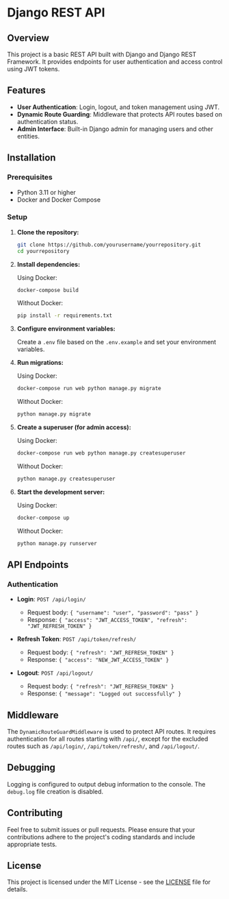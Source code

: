 # Django REST API

## Overview

This project is a basic REST API built with Django and Django REST Framework. It provides endpoints for user authentication and access control using JWT tokens.

## Features

- **User Authentication**: Login, logout, and token management using JWT.
- **Dynamic Route Guarding**: Middleware that protects API routes based on authentication status.
- **Admin Interface**: Built-in Django admin for managing users and other entities.

## Installation

### Prerequisites

- Python 3.11 or higher
- Docker and Docker Compose

### Setup

1. **Clone the repository:**

    ```bash
    git clone https://github.com/yourusername/yourrepository.git
    cd yourrepository
    ```

2. **Install dependencies:**

    Using Docker:
    
    ```bash
    docker-compose build
    ```

    Without Docker:

    ```bash
    pip install -r requirements.txt
    ```

3. **Configure environment variables:**

    Create a `.env` file based on the `.env.example` and set your environment variables.

4. **Run migrations:**

    Using Docker:

    ```bash
    docker-compose run web python manage.py migrate
    ```

    Without Docker:

    ```bash
    python manage.py migrate
    ```

5. **Create a superuser (for admin access):**

    Using Docker:

    ```bash
    docker-compose run web python manage.py createsuperuser
    ```

    Without Docker:

    ```bash
    python manage.py createsuperuser
    ```

6. **Start the development server:**

    Using Docker:

    ```bash
    docker-compose up
    ```

    Without Docker:

    ```bash
    python manage.py runserver
    ```

## API Endpoints

### Authentication

- **Login**: `POST /api/login/`
  - Request body: `{ "username": "user", "password": "pass" }`
  - Response: `{ "access": "JWT_ACCESS_TOKEN", "refresh": "JWT_REFRESH_TOKEN" }`

- **Refresh Token**: `POST /api/token/refresh/`
  - Request body: `{ "refresh": "JWT_REFRESH_TOKEN" }`
  - Response: `{ "access": "NEW_JWT_ACCESS_TOKEN" }`

- **Logout**: `POST /api/logout/`
  - Request body: `{ "refresh": "JWT_REFRESH_TOKEN" }`
  - Response: `{ "message": "Logged out successfully" }`

## Middleware

The `DynamicRouteGuardMiddleware` is used to protect API routes. It requires authentication for all routes starting with `/api/`, except for the excluded routes such as `/api/login/`, `/api/token/refresh/`, and `/api/logout/`.

## Debugging

Logging is configured to output debug information to the console. The `debug.log` file creation is disabled.

## Contributing

Feel free to submit issues or pull requests. Please ensure that your contributions adhere to the project's coding standards and include appropriate tests.

## License

This project is licensed under the MIT License - see the [LICENSE](LICENSE) file for details.
